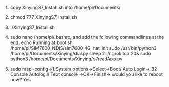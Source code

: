 1. copy XinyingS7_Install.sh into /home/pi/Documents/
2. chmod 777 XinyingS7_Install.sh
3. ./XinyingS7_Install.sh
4. sudo nano /home/pi/.bashrc, and add  the following commandlines at the end.
	echo Running at boot
	sh /home/pi/SIM7600_NDIS/sim7600_4G_hat_init
	sudo /usr/bin/python3 /home/pi/Documents/Xinying/dial.py
	sleep 2
        ./ngrok tcp 20& 
	sudo python3 /home/pi/Documents/Xinying/s7readApp.py

5. sudo raspi-config->1.System options->Select->Boot/ Auto Login-> B2 Console Autologin Text console
   ->OK->Finish-> would you like to reboot now? Yes

